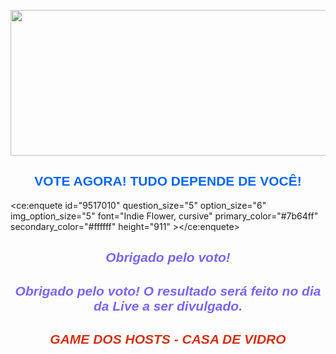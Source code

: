 <p style="text-align:center"><img alt="" height="233" src="https://brbluedfaq.files.wordpress.com/2020/12/20201207_194507.png" width="580" /></p>
<h2 style="text-align:center"><span style="color:#0066ff"><span style="font-family:verdana,geneva,sans-serif"><strong>VOTE AGORA! TUDO DEPENDE DE VOC&Ecirc;!</strong></span></span></h2>

<ce:enquete id="9517010" question_size="5" option_size="6" img_option_size="5" font="Indie Flower, cursive" primary_color="#7b64ff" secondary_color="#ffffff" height="911" ></ce:enquete>
<script async type="text/javascript" src="https://www.criarenquete.com.br/user.js"></script>

<h2 style="text-align:center"><em><span style="color:#7b64ff"><span style="font-family:verdana,geneva,sans-serif">Obrigado pelo voto!</span></span></em></h2><h2 style="text-align:center"><em><span style="color:#7b64ff"><span style="font-family:verdana,geneva,sans-serif">Obrigado pelo voto! O resultado será feito no dia da Live a ser divulgado.</span></span></em></h2>


<h2 style="text-align:center"><em><span style="color:#d33115"><span style="font-family:verdana,geneva,sans-serif">GAME DOS HOSTS - CASA DE VIDRO</span></span></em></h2>





